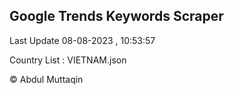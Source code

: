 

## Google Trends Keywords Scraper 
 
Last Update 08-08-2023 , 10:53:57

Country List :
VIETNAM.json



© Abdul Muttaqin 

